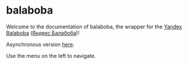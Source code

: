 # balaboba

Welcome to the documentation of balaboba, the wrapper for the [Yandex Balaboba](https://yandex.com/lab/yalm-en) ([Яндекс Балабоба](https://yandex.ru/lab/yalm))!

Asynchronous version [here](https://github.com/monosans/aiobalaboba).

Use the menu on the left to navigate.
